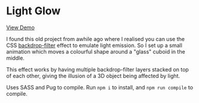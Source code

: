 # Light Glow

[View Demo](https://liam-mills.github.io/LightGlow/)

I found this old project from awhile ago where I realised you can use the CSS [backdrop-filter](https://developer.mozilla.org/en-US/docs/Web/CSS/backdrop-filter) effect to emulate light emission. 
So I set up a small animation which moves a colourful shape around a "glass" cuboid in the middle.

This effect works by having multiple backdrop-filter layers stacked on top of each other, giving the illusion of a 3D object being affected by light.

Uses SASS and Pug to compile. Run `npm i` to install, and `npm run compile` to compile.
